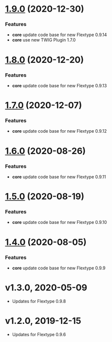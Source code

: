 <a name="1.9.0"></a>
# [1.9.0](https://github.com/flextype-themes/nes/compare/v1.8.0...v1.9.0) (2020-12-30)

### Features

* **core** update code base for new Flextype 0.9.14
* **core** use new TWIG Plugin 1.7.0

<a name="1.8.0"></a>
# [1.8.0](https://github.com/flextype-themes/nes/compare/v1.7.0...v1.8.0) (2020-12-20)

### Features

* **core** update code base for new Flextype 0.9.13

<a name="1.7.0"></a>
# [1.7.0](https://github.com/flextype-themes/nes/compare/v1.6.0...v1.7.0) (2020-12-07)

### Features

* **core** update code base for new Flextype 0.9.12

<a name="1.6.0"></a>
# [1.6.0](https://github.com/flextype-themes/nes/compare/v1.5.0...v1.6.0) (2020-08-26)

### Features

* **core** update code base for new Flextype 0.9.11

<a name="1.5.0"></a>
# [1.5.0](https://github.com/flextype-themes/nes/compare/v1.4.0...v1.5.0) (2020-08-19)

### Features

* **core** update code base for new Flextype 0.9.10

<a name="1.4.0"></a>
# [1.4.0](https://github.com/flextype-themes/nes/compare/v1.3.0...v1.4.0) (2020-08-05)

### Features

* **core** update code base for new Flextype 0.9.9

# v1.3.0, 2020-05-09
* Updates for Flextype 0.9.8

# v1.2.0, 2019-12-15
* Updates for Flextype 0.9.6
